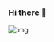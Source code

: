 ### Hi there 👋
<img src="[./images/Group 65.png](https://lh3.googleusercontent.com/pw/AIL4fc8ZbJQtnjadPlavJFceFq9_6C67b9Hv62aHlquF1r43c2K92vdD0DNUDoEtxi0N8-0daAubUbjJVSzosD-KJ8R6wUI0zoC-KaS9BkOfy45twkk4ShSfWi1OQD3lq01m7PZ85tEaJDqVx2AYcwlK1whU=w695-h929-s-no?authuser=0)" alt="img">

<!--
**mdarifahammedreza/mdarifahammedreza** is a ✨ _special_ ✨ repository because its `README.md` (this file) appears on your GitHub profile.

Here are some ideas to get you started:

- 🔭 I’m currently working on ...
- 🌱 I’m currently learning ...
- 👯 I’m looking to collaborate on ...
- 🤔 I’m looking for help with ...
- 💬 Ask me about ...
- 📫 How to reach me: ...
- 😄 Pronouns: ...
- ⚡ Fun fact: ...
-->
